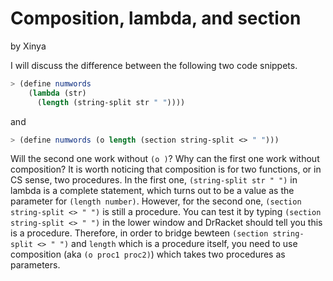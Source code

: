 # Composition, lambda, and section
by Xinya

I will discuss the difference between the following two code snippets. 
```scheme
> (define numwords
    (lambda (str)
      (length (string-split str " "))))
```
and
```scheme
> (define numwords (o length (section string-split <> " ")))
```

Will the second one work without ``` (o ) ```? Why can the first one work without composition? It is worth noticing that composition is for two functions, or in CS sense, two procedures. In the first one, ```(string-split str " ")``` in lambda is a complete statement, which turns out to be a value as the parameter for ```(length number)```. However, for the second one, ```(section string-split <> " ")``` is still a procedure. You can test it by typing ```(section string-split <> " ")``` in the lower window and DrRacket should tell you this is a procedure. Therefore, in order to bridge bewteen ```(section string-split <> " ")``` and ```length``` which is a procedure itself, you need to use composition (aka ```(o proc1 proc2)```) which takes two procedures as parameters. 
